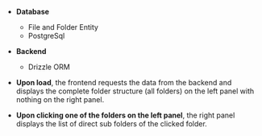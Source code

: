 - **Database**
	- File and Folder Entity
	- PostgreSql
- **Backend**
    - Drizzle ORM

- **Upon load**, the frontend requests the data from the backend and displays the complete folder structure (all folders) on the left panel with nothing on the right panel.
- **Upon clicking one of the folders on the left panel**, the right panel displays the list of direct sub folders of the clicked folder.